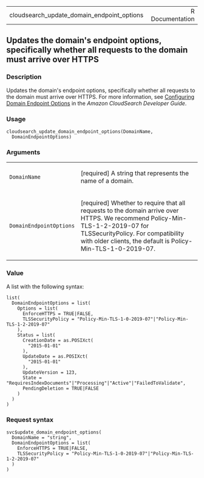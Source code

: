 <table style="width: 100%;">
<tbody>
<tr class="odd">
<td>cloudsearch_update_domain_endpoint_options</td>
<td style="text-align: right;">R Documentation</td>
</tr>
</tbody>
</table>

## Updates the domain's endpoint options, specifically whether all requests to the domain must arrive over HTTPS

### Description

Updates the domain's endpoint options, specifically whether all requests
to the domain must arrive over HTTPS. For more information, see <a
href="https://docs.aws.amazon.com/cloudsearch/latest/developerguide/configuring-domain-endpoint-options.html"
target="_blank">Configuring Domain Endpoint Options</a> in the *Amazon
CloudSearch Developer Guide*.

### Usage

    cloudsearch_update_domain_endpoint_options(DomainName,
      DomainEndpointOptions)

### Arguments

<table>
<colgroup>
<col style="width: 35%" />
<col style="width: 65%" />
</colgroup>
<tbody>
<tr class="odd">
<td><code
id="cloudsearch_update_domain_endpoint_options_:_DomainName">DomainName</code></td>
<td><p>[required] A string that represents the name of a
domain.</p></td>
</tr>
<tr class="even">
<td><code
id="cloudsearch_update_domain_endpoint_options_:_DomainEndpointOptions">DomainEndpointOptions</code></td>
<td><p>[required] Whether to require that all requests to the domain
arrive over HTTPS. We recommend Policy-Min-TLS-1-2-2019-07 for
TLSSecurityPolicy. For compatibility with older clients, the default is
Policy-Min-TLS-1-0-2019-07.</p></td>
</tr>
</tbody>
</table>

### Value

A list with the following syntax:

    list(
      DomainEndpointOptions = list(
        Options = list(
          EnforceHTTPS = TRUE|FALSE,
          TLSSecurityPolicy = "Policy-Min-TLS-1-0-2019-07"|"Policy-Min-TLS-1-2-2019-07"
        ),
        Status = list(
          CreationDate = as.POSIXct(
            "2015-01-01"
          ),
          UpdateDate = as.POSIXct(
            "2015-01-01"
          ),
          UpdateVersion = 123,
          State = "RequiresIndexDocuments"|"Processing"|"Active"|"FailedToValidate",
          PendingDeletion = TRUE|FALSE
        )
      )
    )

### Request syntax

    svc$update_domain_endpoint_options(
      DomainName = "string",
      DomainEndpointOptions = list(
        EnforceHTTPS = TRUE|FALSE,
        TLSSecurityPolicy = "Policy-Min-TLS-1-0-2019-07"|"Policy-Min-TLS-1-2-2019-07"
      )
    )
